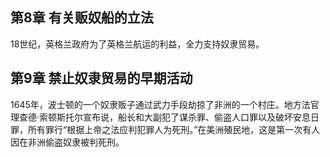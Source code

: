 ## 第8章 有关贩奴船的立法

18世纪，英格兰政府为了英格兰航运的利益，全力支持奴隶贸易。

## 第9章 禁止奴隶贸易的早期活动
1645年，波士顿的一个奴隶贩子通过武力手段劫掠了非洲的一个村庄。地方法官理查德·索顿斯托尔宣布说，船长和大副犯了谋杀罪、偷盗人口罪以及破坏安息日罪，所有罪行“根据上帝之法应判犯罪人为死刑。”在美洲殖民地，这是第一次有人因在非洲偷盗奴隶被判死刑。